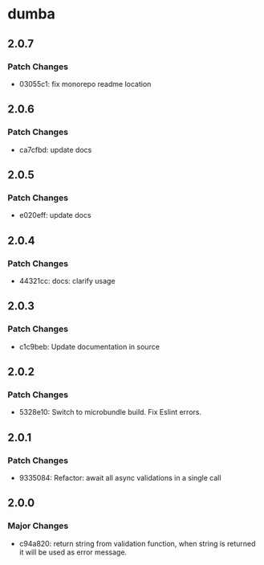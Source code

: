 # dumba

## 2.0.7

### Patch Changes

- 03055c1: fix monorepo readme location

## 2.0.6

### Patch Changes

- ca7cfbd: update docs

## 2.0.5

### Patch Changes

- e020eff: update docs

## 2.0.4

### Patch Changes

- 44321cc: docs: clarify usage

## 2.0.3

### Patch Changes

- c1c9beb: Update documentation in source

## 2.0.2

### Patch Changes

- 5328e10: Switch to microbundle build.
  Fix Eslint errors.

## 2.0.1

### Patch Changes

- 9335084: Refactor: await all async validations in a single call

## 2.0.0

### Major Changes

- c94a820: return string from validation function, when string is returned
  it will be used as error message.
